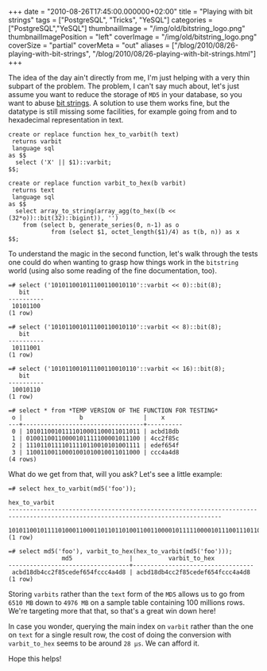 +++
date = "2010-08-26T17:45:00.000000+02:00"
title = "Playing with bit strings"
tags = ["PostgreSQL", "Tricks", "YeSQL"]
categories = ["PostgreSQL","YeSQL"]
thumbnailImage = "/img/old/bitstring_logo.png"
thumbnailImagePosition = "left"
coverImage = "/img/old/bitstring_logo.png"
coverSize = "partial"
coverMeta = "out"
aliases = ["/blog/2010/08/26-playing-with-bit-strings",
           "/blog/2010/08/26-playing-with-bit-strings.html"]
+++

The idea of the day ain't directly from me, I'm just helping with a very
thin subpart of the problem. The problem, I can't say much about, let's just
assume you want to reduce the storage of 
`MD5` in your database, so you want
to abuse 
[bit strings](http://www.postgresql.org/docs/8.4/interactive/datatype-bit.html). A solution to use them works fine, but the datatype is
still missing some facilities, for example going from and to hexadecimal
representation in text.


~~~
create or replace function hex_to_varbit(h text)
 returns varbit
 language sql
as $$
  select ('X' || $1)::varbit;
$$;

create or replace function varbit_to_hex(b varbit)
 returns text
 language sql
as $$
  select array_to_string(array_agg(to_hex((b << (32*o))::bit(32)::bigint)), '')
    from (select b, generate_series(0, n-1) as o
            from (select $1, octet_length($1)/4) as t(b, n)) as x
$$;
~~~


To understand the magic in the second function, let's walk through the tests
one could do when wanting to grasp how things work in the 
`bitstring` world
(using also some reading of the fine documentation, too).

~~~
=# select ('101011001011100110010110'::varbit << 0)::bit(8);
   bit    
----------
 10101100
(1 row)

=# select ('101011001011100110010110'::varbit << 8)::bit(8);
   bit    
----------
 10111001
(1 row)

=# select ('101011001011100110010110'::varbit << 16)::bit(8);
   bit    
----------
 10010110
(1 row)

=# select * from *TEMP VERSION OF THE FUNCTION FOR TESTING*
 o |                b                 |    x     
---+----------------------------------+----------
 0 | 10101100101111010001100011011011 | acbd18db
 1 | 01001100110000101111100001011100 | 4cc2f85c
 2 | 11101101111011110110010101001111 | edef654f
 3 | 11001100110001001010010011011000 | ccc4a4d8
(4 rows)
~~~


What do we get from that, will you ask? Let's see a little example:

~~~
=# select hex_to_varbit(md5('foo'));
                                                          hex_to_varbit                                                           
----------------------------------------------------------------------------------------------------------------------------------
 10101100101111010001100011011011010011001100001011111000010111001110110111101111011001010100111111001100110001001010010011011000
(1 row)

=# select md5('foo'), varbit_to_hex(hex_to_varbit(md5('foo')));
               md5                |          varbit_to_hex           
----------------------------------+----------------------------------
 acbd18db4cc2f85cedef654fccc4a4d8 | acbd18db4cc2f85cedef654fccc4a4d8
(1 row)
~~~


Storing 
`varbits` rather than the 
`text` form of the 
`MD5` allows us to go from
`6510 MB` down to 
`4976 MB` on a sample table containing 100 millions
rows. We're targeting more that that, so that's a great win down here!

In case you wonder, querying the main index on 
`varbit` rather than the one on
`text` for a single result row, the cost of doing the conversion with
`varbit_to_hex` seems to be around 
`28 µs`. We can afford it.

Hope this helps!
